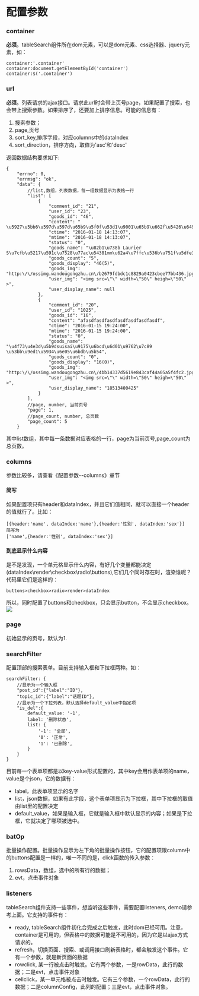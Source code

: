 # 配置参数
### container
__必须__。tableSearch组件所在dom元素，可以是dom元素、css选择器、jquery元素，如：

```
container:'.container'
container:document.getElementById('container')
container:$('.container')
```

### url
__必须__。列表请求的ajax接口。请求此url时会带上页号page，如果配置了搜索，也会带上搜索参数。如果排序了，还要加上排序信息。可能的信息有：

1. 搜索参数；
2. page,页号
3. sort_key,排序字段，对应columns中的dataIndex
4. sort_direction，排序方向，取值为'asc'和'desc'

返回数据结构要求如下:
```
{
    "errno": 0,
    "errmsg": "ok",
    "data": {
        //list,数组，列表数据，每一组数据显示为表格一行
        "list": [
            {
                "comment_id": "21",
                "user_id": "23",
                "goods_id": "46",
                "content": " \u5927\u5bb6\u597d\u597d\u65b9\u5f0f\u53d1\u9001\u65b9\u662f\u5426\u6492\u53d1\u751f\u6cd5\u8428\u82ac\u6492\u53d1\u653e",
                "ctime": "2016-01-18 14:13:07",
                "mtime": "2016-01-18 14:13:07",
                "status": "0",
                "goods_name": "\u82b1\u738b Laurier S\u7cfb\u5217\u591c\u7528\u77ac\u54381mm\u62a4\u7ffc\u536b\u751f\u5dfe35cm",
                "goods_count": "5",
                "goods_display": "46(5)",
                "goods_img": "http:\/\/ossimg.wandougongzhu.cn\/b2679fdbdc1c8829a0423cbee77bb436.jpg@200w_200h_1l.jpg",
                "user_img": "<img src=\"\" width=\"50\" heigh=\"50\" >",
                "user_display_name": null
            },
            {
                "comment_id": "20",
                "user_id": "1025",
                "goods_id": "16",
                "content": "afasdfasdfasdfasdfasdfasdfasdf",
                "ctime": "2016-01-15 19:24:00",
                "mtime": "2016-01-15 19:24:00",
                "status": "0",
                "goods_name": "\u4f73\u4e3d\u5b9dsuisai\u9175\u6bcd\u6d01\u9762\u7c89 \u53bb\u9ed1\u5934\u6e05\u6bdb\u5b54",
                "goods_count": "0",
                "goods_display": "16(0)",
                "goods_img": "http:\/\/ossimg.wandougongzhu.cn\/4bb14337d5619e843caf44a05a5f4fc2.jpg@200w_200h_1l.jpg",
                "user_img": "<img src=\"\" width=\"50\" heigh=\"50\" >",
                "user_display_name": "18513400425"
            }
        ],
        //page, number, 当前页号
        "page": 1,
        //page_count, number, 总页数
        "page_count": 5
    }
```

其中list数组，其中每一条数据对应表格的一行，page为当前页号,page_count为总页数。

### columns
参数比较多，请查看《配置参数--columns》章节

#### 简写
如果配置项只有header和dataIndex，并且它们值相同，就可以直接一个header的值就行了。比如：
```
[{header:'name', dataIndex:'name'},{header:'性别', dataIndex:'sex'}]
简写为
['name',{header:'性别', dataIndex:'sex'}]
```
#### 到底显示什么内容
是不是发现，一个单元格显示什么内容，有好几个变量都能决定(dataIndex\render\checkbox\radio\buttons),它们几个同时存在时，渲染谁呢？代码里它们是这样的：

```
buttons>checkbox>radio>render>dataIndex
```
所以，同时配置了buttons和checkbox，只会显示button，不会显示checkbox。
![](http://s.wandougongzhu.cn/s/6e/render_c23c6e.png)

### page
初始显示的页号，默认为1.

### searchFilter
配置顶部的搜索表单。目前支持输入框和下拉框两种。如：
```
searchFilter: {
    //显示为一个输入框
    "post_id":{"label":"ID"}, 
    "topic_id":{"label":"话题ID"}, 
    //显示为一个下拉列表，默认选择default_value中指定项
    "is_del":{
        default_value: '-1',
        label: '删除状态',
        list: {
            '-1': '全部',
            '0': '正常',
            '1': '已删除',
        }
    }
}
```
目前每一个表单项都是以key-value形式配置的，其中key会用作表单项的name，value是个json，它的数据有：

* label，此表单项显示的名字
* list，json数据，如果有此字段，这个表单项显示为下拉框，其中下拉框的取值由list里的配置决定
* default_value，如果是输入框，它就是输入框中默认显示的内容；如果是下拉框，它就决定了哪项被选中。

### batOp
批量操作配置。批量操作显示为左下角的批量操作按钮，它的配置项跟column中的buttons配置是一样的，唯一不同的是，click函数的传入参数：
1. rowsData，数组，选中的所有行的数据；
2. evt，点击事件对象

### listeners
tableSearch组件支持一些事件，想监听这些事件，需要配置listeners, demo请参考上面。它支持的事件有：
* ready, tableSearch组件初化合完成之后触发，此时dom已经可用。注意，container是可用的，但表格中的数据可能是不可用的，因为它是以ajax方式请求的。
* refresh，切换页面、搜索、或调用接口刷新表格时，都会触发这个事件。它有一个参数，就是新页面的数据
* rowclick, 某一行被点击时触发。它有两个参数，一是rowData，此行的数据；二是evt，点击事件对象
* cellclick，某一单元格被点击时触发。它有三个参数，一个rowData，此行的数据；二是columnConfig，此列的配置；三是evt，点击事件对象。
